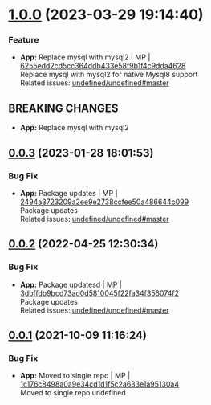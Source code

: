 <a name="1.0.0"></a>
 
# [1.0.0](https://github.com/admiralcloud/ac-bootstrap-mysql/compare/v0.0.3..v1.0.0) (2023-03-29 19:14:40)


### Feature

* **App:** Replace mysql with mysql2 | MP | [6255edd2cd5cc364ddb433e58f9b1f4c9dda4628](https://github.com/admiralcloud/ac-bootstrap-mysql/commit/6255edd2cd5cc364ddb433e58f9b1f4c9dda4628)    
Replace mysql with mysql2 for native Mysql8 support  
Related issues: [undefined/undefined#master](undefined/browse/master)
## BREAKING CHANGES
* **App:** Replace mysql with mysql2
<a name="0.0.3"></a>

## [0.0.3](https://github.com/admiralcloud/ac-bootstrap-mysql/compare/v0.0.2..v0.0.3) (2023-01-28 18:01:53)


### Bug Fix

* **App:** Package updates | MP | [2494a3723209a2ee9e2738ccfee50a486644c099](https://github.com/admiralcloud/ac-bootstrap-mysql/commit/2494a3723209a2ee9e2738ccfee50a486644c099)    
Package updates  
Related issues: [undefined/undefined#master](undefined/browse/master)
<a name="0.0.2"></a>

## [0.0.2](https://github.com/admiralcloud/ac-bootstrap-mysql/compare/v0.0.1..v0.0.2) (2022-04-25 12:30:34)


### Bug Fix

* **App:** Package updatesd | MP | [3dbffdb9bcd73ad0d5810045f22fa34f356074f2](https://github.com/admiralcloud/ac-bootstrap-mysql/commit/3dbffdb9bcd73ad0d5810045f22fa34f356074f2)    
Package updates  
Related issues: [undefined/undefined#master](undefined/browse/master)
<a name="0.0.1"></a>

## [0.0.1](https://github.com/admiralcloud/ac-bootstrap-mysql/compare/..v0.0.1) (2021-10-09 11:16:24)


### Bug Fix

* **App:** Moved to single repo | MP | [1c176c8498a0a9e34cd1d1f5c2a633e1a95130a4](https://github.com/admiralcloud/ac-bootstrap-mysql/commit/1c176c8498a0a9e34cd1d1f5c2a633e1a95130a4)    
Moved to single repo
undefined